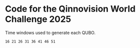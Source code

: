 # Code for the Qinnovision World Challenge 2025

Time windows used to generate each QUBO.

```
16 21 26 31 36 41 46 51
```
